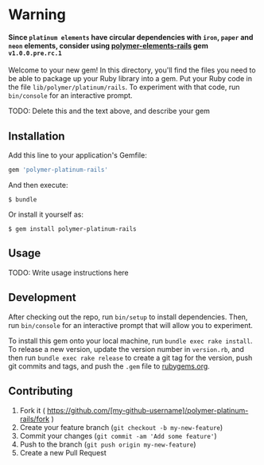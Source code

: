 # Warning
#### Since `platinum elements` have circular dependencies with `iron`, `paper` and `neon` elements, consider using [polymer-elements-rails](https://github.com/alchapone/polymer-elements-rails) gem `v1.0.0.pre.rc.1`

Welcome to your new gem! In this directory, you'll find the files you need to be able to package up your Ruby library into a gem. Put your Ruby code in the file `lib/polymer/platinum/rails`. To experiment with that code, run `bin/console` for an interactive prompt.

TODO: Delete this and the text above, and describe your gem

## Installation

Add this line to your application's Gemfile:

```ruby
gem 'polymer-platinum-rails'
```

And then execute:

    $ bundle

Or install it yourself as:

    $ gem install polymer-platinum-rails

## Usage

TODO: Write usage instructions here

## Development

After checking out the repo, run `bin/setup` to install dependencies. Then, run `bin/console` for an interactive prompt that will allow you to experiment.

To install this gem onto your local machine, run `bundle exec rake install`. To release a new version, update the version number in `version.rb`, and then run `bundle exec rake release` to create a git tag for the version, push git commits and tags, and push the `.gem` file to [rubygems.org](https://rubygems.org).

## Contributing

1. Fork it ( https://github.com/[my-github-username]/polymer-platinum-rails/fork )
2. Create your feature branch (`git checkout -b my-new-feature`)
3. Commit your changes (`git commit -am 'Add some feature'`)
4. Push to the branch (`git push origin my-new-feature`)
5. Create a new Pull Request
